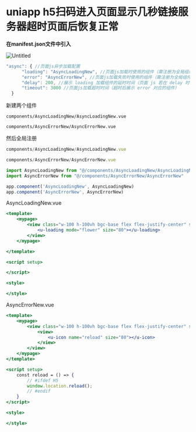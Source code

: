 # uniapp h5扫码进入页面显示几秒链接服务器超时页面后恢复正常

**在manifest.json文件中引入**

![Untitled](uniapp%20h5%E6%89%AB%E7%A0%81%E8%BF%9B%E5%85%A5%E9%A1%B5%E9%9D%A2%E6%98%BE%E7%A4%BA%E5%87%A0%E7%A7%92%E9%93%BE%E6%8E%A5%E6%9C%8D%E5%8A%A1%E5%99%A8%E8%B6%85%E6%97%B6%E9%A1%B5%E9%9D%A2%E5%90%8E%E6%81%A2%E5%A4%8D%E6%AD%A3%E5%B8%B8%20f7e738fc5f6b43c98682ac941b3f844d/Untitled.png)

```jsx
"async": { //页面js异步加载配置
      "loading": "AsyncLoadingNew", //页面js加载时使用的组件（需注册为全局组件）
      "error": "AsyncErrorNew", //页面js加载失败时使用的组件（需注册为全局组件）
      "delay": 200, //展示 loading 加载组件的延时时间（页面 js 若在 delay 时间内加载完成，则不会显示 loading 组件）
      "timeout": 3000 //页面js加载超时时间（超时后展示 error 对应的组件）
  }
```

新建两个组件 

```
components/AsyncLoadingNew/AsyncLoadingNew.vue

components/AsyncErrorNew/AsyncErrorNew.vue
```

然后全局注册

```jsx
components/AsyncLoadingNew/AsyncLoadingNew.vue

components/AsyncErrorNew/AsyncErrorNew.vue

import AsyncLoadingNew from "@/components/AsyncLoadingNew/AsyncLoadingNew"
import AsyncErrorNew from "@/components/AsyncErrorNew/AsyncErrorNew"

app.component('AsyncLoadingNew', AsyncLoadingNew)
app.component('AsyncErrorNew', AsyncErrorNew)

```

AsyncLoadingNew.vue

```jsx
<template>
	<mypage>
		<view class="w-100 h-100vh bgc-base flex flex-justify-center" style="padding-top: 15vh;">
			<u-loading mode="flower" size="80"></u-loading>
		</view>
	</mypage>

</template>

<script setup>

</script>

<style>

</style>
```

AsyncErrorNew.vue

```jsx
<template>
	<mypage>
		<view class="w-100 h-100vh bgc-base flex flex-justify-center" style="padding-top: 15vh;" @click="reload">
			<view>
				<u-icon name="reload" size="80"></u-icon>
			</view>
		</view>
	</mypage>
</template>

<script setup>
	const reload = () => {
		// #ifdef H5
		window.location.reload();
		// #endif
	}
</script>

<style>

</style>
```